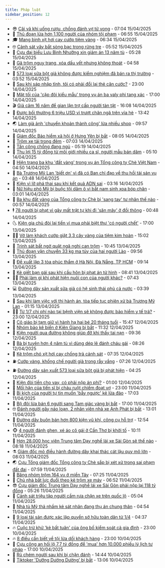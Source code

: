 ```yaml
---
title: Pháp luật
sidebar_position: 12
---
```


<!-- vnexpress-phap-luat:START -->
- 😎 [Cãi vã khi uống rượu, chồng đánh vợ tử vong](https://vnexpress.net/cai-va-khi-uong-ruou-chong-danh-vo-tu-vong-4874263.html) - 07:04 15/04/2025
- 🥰 [Thủ đoạn lừa hơn 1.100 người của nhóm tội phạm](https://vnexpress.net/thu-doan-lua-hon-1-100-nguoi-cua-nhom-toi-pham-4874223.html) - 06:55 15/04/2025
- 🎓 [Mang bình xịt hơi cay cướp tiệm vàng](https://vnexpress.net/mang-binh-xit-hoi-cay-cuop-tiem-vang-4874262.html) - 06:34 15/04/2025
- 🤓 [Cảnh sát vây bắt sòng bạc trong rừng tre](https://vnexpress.net/canh-sat-vay-bat-song-bac-trong-rung-tre-4874226.html) - 05:52 15/04/2025
- 🎊 [Cựu đại biểu Lưu Bình Nhưỡng xin giảm án 13 năm tù](https://vnexpress.net/cuu-dai-bieu-quoc-hoi-luu-binh-nhuong-xin-giam-an-13-nam-tu-4874215.html) - 05:28 15/04/2025
- 🙉 [Gã trộm ngụy trang, xóa dấu vết nhưng không thoát](https://vnexpress.net/ga-trom-nguy-trang-xoa-dau-vet-nhung-khong-thoat-4874207.html) - 04:58 15/04/2025
- 🤡 [573 loại sữa bột giả không được kiểm nghiệm đã bán ra thị trường](https://vnexpress.net/73-loai-sua-bot-gia-khong-duoc-kiem-nghiem-da-ban-ra-thi-truong-4874163.html) - 03:52 15/04/2025
- 🗽 [Sau khi sáp nhập tỉnh, tôi có phải đổi lại thẻ căn cước?](https://vnexpress.net/sau-khi-sap-nhap-tinh-thanh-co-phai-doi-lai-the-can-cuoc-4873961.html) - 23:00 14/04/2025
- 🌋 [Mặt tối của &#39;cặp đôi kiểu mẫu&#39; trong vụ án ba valy phi tang xác](https://vnexpress.net/mat-toi-cua-cap-doi-kieu-mau-trong-vu-an-ba-valy-phi-tang-xac-4873945.html) - 17:00 14/04/2025
- 🎬 [Giả câm 16 năm để gian lận trợ cấp người tàn tật](https://vnexpress.net/gia-cam-16-nam-de-gian-lan-tro-cap-nguoi-tan-tat-4873997.html) - 16:08 14/04/2025
- 💯 [Được bồi thường 6 triệu USD vì trượt chân ngã trên vỉa hè](https://vnexpress.net/duoc-boi-thuong-6-trieu-usd-vi-truot-chan-nga-tren-via-he-4873960.html) - 13:42 14/04/2025
- 🌏 [Làm giả ảnh &#39;chuyển khoản thành công&#39; lừa nhiều shop](https://vnexpress.net/lam-gia-anh-chuyen-khoan-thanh-cong-lua-nhieu-shop-4873907.html) - 09:57 14/04/2025
- 🌊 [Giám đốc Bảo hiểm xã hội ở Hưng Yên bị bắt](https://vnexpress.net/giam-doc-bao-hiem-xa-hoi-o-hung-yen-bi-bat-4873846.html) - 08:05 14/04/2025
- 💂 [Trộm xe tải trong đêm](https://video.vnexpress.net/trom-xe-tai-trong-dem-4873439.html) - 07:03 14/04/2025
- 🎡 [Tấn công chồng đang ngủ](https://vnexpress.net/tan-cong-chong-dang-ngu-4873704.html) - 05:19 14/04/2025
- 🫶 [Thu lợi 15 tỷ đồng từ môi giới nhiều ca sĩ, người mẫu bán dâm](https://vnexpress.net/thu-loi-15-ty-dong-tu-moi-gioi-nhieu-ca-si-nguoi-mau-ban-dam-4873666.html) - 05:10 14/04/2025
- 🐲 [Hiện trạng ba khu &#39;đất vàng&#39; trong vụ án Tổng công ty Chè Việt Nam](https://vnexpress.net/hien-trang-ba-khu-dat-vang-trong-vu-an-tong-cong-ty-che-viet-nam-4873509.html) - 04:50 14/04/2025
- 🚀 [Bà Trương Mỹ Lan &#39;biết ơn&#39; vì đã có Ban chỉ đạo về thu hồi tài sản vụ án](https://vnexpress.net/ba-truong-my-lan-biet-on-vi-da-co-ban-chi-dao-ve-thu-hoi-tai-san-vu-an-4873687.html) - 03:48 14/04/2025
- 🎊 [Kiện vì lỡ phá thai sau khi kết quả ADN sai](https://vnexpress.net/kien-vi-lo-pha-thai-sau-khi-nhan-ket-qua-adn-sai-4873531.html) - 03:16 14/04/2025
- 🤗 [Nữ hiệu phó Mỹ bị buộc tội dâm ô vì bắt nam sinh xoa bóp chân](https://vnexpress.net/nu-hieu-pho-bi-buoc-toi-dam-o-vi-bat-nam-sinh-xoa-bop-chan-4873532.html) - 03:01 14/04/2025
- 🗽 [Ba khu đất vàng của Tổng công ty Chè bị &#39;sang tay&#39; tư nhân thế nào](https://vnexpress.net/ba-khu-dat-vang-cua-tong-cong-ty-che-bi-sang-tay-tu-nhan-the-nao-4873449.html) - 00:57 14/04/2025
- 🕴 [78 người bị phạt vì gây mất trật tự khi đi &#39;săn mây&#39; ở đồi thông](https://vnexpress.net/78-nguoi-bi-phat-vi-gay-mat-trat-tu-khi-di-san-may-o-doi-thong-4873533.html) - 00:48 14/04/2025
- 🌜 [Kiện gia chủ đòi lại tiền vì mua phải biệt thự &#39;có người chết&#39;](https://vnexpress.net/kien-gia-chu-doi-lai-tien-vi-mua-phai-biet-thu-co-nguoi-chet-4873420.html) - 17:00 13/04/2025
- 🧑‍🏫 [Vờ làm khách cướp giật 3,3 cây vàng của tiệm kim hoàn](https://vnexpress.net/vo-lam-khach-cuop-giat-3-3-cay-vang-cua-tiem-kim-hoan-4873488.html) - 15:02 13/04/2025
- 🦩 [Trinh sát bất ngờ quật ngã nghi can trộm](https://vnexpress.net/trinh-sat-bat-ngo-quat-nga-nghi-can-trom-4873451.html) - 10:45 13/04/2025
- 💼 [Thủ đoạn vận chuyển 33 kg ma túy của hai người Lào](https://vnexpress.net/thu-doan-van-chuyen-33-kg-ma-tuy-cua-hai-nguoi-lao-4873423.html) - 09:56 13/04/2025
- 💫 [Đề xuất lập 3 tòa phúc thẩm ở Hà Nội, Đà Nẵng, TP HCM](https://vnexpress.net/de-xuat-lap-3-toa-phuc-tham-o-ha-noi-da-nang-tp-hcm-4873433.html) - 09:14 13/04/2025
- 🦅 [Kẻ giết bạn gái sau khi cầu hôn bị phạt án tử hình](https://vnexpress.net/ke-giet-ban-gai-sau-khi-cau-hon-bi-phat-an-tu-hinh-4873431.html) - 08:41 13/04/2025
- 🧑‍💻 [Phải làm gì khi phát hiện nuôi con của người khác?](https://vnexpress.net/phai-lam-gi-khi-phat-hien-nuoi-con-cua-nguoi-khac-4871424.html) - 07:43 13/04/2025
- 💻 [Đường dây sản xuất sữa giả có hệ sinh thái phủ cả nước](https://vnexpress.net/duong-day-san-xuat-sua-gia-co-he-sinh-thai-phu-ca-nuoc-4873326.html) - 03:39 13/04/2025
- 🤠 [Sau khi làm việc với thi hành án, tòa tiếp tục phiên xử bà Trương Mỹ Lan](https://vnexpress.net/sau-khi-lam-viec-voi-thi-hanh-an-toa-tiep-tuc-phien-xu-ba-truong-my-lan-4873229.html) - 01:15 13/04/2025
- 🧑‍🏫 [Từ 1/7 chi phí nào tại bệnh viện sẽ không được bảo hiểm y tế trả?](https://vnexpress.net/tu-1-7-truong-hop-nao-khong-duoc-huong-bao-hiem-y-te-4872671.html) - 23:00 12/04/2025
- 🌈 [Cô giáo bị tạm giữ vì hành hạ hai bé 20 tháng tuổi](https://vnexpress.net/co-giao-bi-tam-giu-vi-hanh-ha-hai-be-20-thang-tuoi-4873269.html) - 15:47 12/04/2025
- 🌮 [Nhóm bảo kê biển ở Kiên Giang bị bắt](https://vnexpress.net/nhom-bao-ke-bien-o-kien-giang-bi-bat-4873209.html) - 11:32 12/04/2025
- 🐲 [Kiện người qua đường không giúp đỡ khi thấy tai nạn](https://vnexpress.net/kien-nguoi-qua-duong-khong-giup-do-khi-thay-tai-nan-4873176.html) - 09:36 12/04/2025
- 🧰 [Bà bị tuyên hơn 4 năm tù vì dùng dép lê đánh cháu gái](https://vnexpress.net/ba-bi-tuyen-hon-4-nam-tu-vi-dung-dep-le-danh-chau-gai-4873155.html) - 08:26 12/04/2025
- 💄 [Kẻ trộm chó xịt hơi cay chống trả cảnh sát](https://vnexpress.net/ke-trom-cho-xit-hoi-cay-chong-tra-canh-sat-4873126.html) - 07:35 12/04/2025
- ⛽️ [Cướp vàng, khống chế người già trong rẫy vắng](https://vnexpress.net/cuop-vang-khong-che-nguoi-gia-trong-ray-vang-4873120.html) - 07:26 12/04/2025
- ⛽️ [Đường dây sản xuất 573 loại sữa bột giả bị phát hiện](https://vnexpress.net/duong-day-san-xuat-573-loai-sua-bot-gia-bi-phat-hien-4873093.html) - 04:25 12/04/2025
- 💂 [Kiện đòi tiền cho vay, có phải nộp án phí?](https://vnexpress.net/kien-ra-toa-yeu-cau-ben-muon-tra-tien-no-co-phai-dong-tam-ung-an-phi-4872585.html) - 01:00 12/04/2025
- 🤔 [Mối hận của tiến sĩ bị cháu ruột chiếm đoạt vợ](https://vnexpress.net/phut-mat-ly-tri-cua-tien-si-bi-chau-ho-cam-sung-4872934.html) - 23:00 11/04/2025
- 🧐 [Bi kịch của người tự tin muốn &#39;bẫy ngược&#39; kẻ lừa đảo](https://vnexpress.net/bi-kich-cua-nguoi-tu-tin-muon-bay-nguoc-ke-lua-dao-4872745.html) - 17:03 11/04/2025
- 🎃 [Bộ đôi lừa bán 6 người sang Tam giác vàng bị bắt](https://vnexpress.net/bo-doi-lua-ban-6-nguoi-sang-tam-giac-vang-bi-bat-4872923.html) - 17:00 11/04/2025
- 🤓 [Đánh người gây náo loạn, 2 nhân viên nhà xe Anh Phát bị bắt](https://vnexpress.net/danh-nguoi-gay-nao-loan-2-nhan-vien-nha-xe-anh-phat-bi-bat-4872108.html) - 13:01 11/04/2025
- 💃 [Đường dây buôn bán hơn 800 kiện vũ khí, công cụ hỗ trợ](https://vnexpress.net/duong-day-buon-ban-hon-800-kien-vu-khi-cong-cu-ho-tro-4872874.html) - 12:54 11/04/2025
- 🐵 [4 người đánh ghen, xé áo cô gái ở Cần Thơ bị khởi tố](https://vnexpress.net/4-nguoi-danh-ghen-xe-ao-co-gai-o-can-tho-bi-khoi-to-4872900.html) - 10:11 11/04/2025
- 🤖 [Hơn 28.000 học viên Trung tâm Dạy nghề lái xe Sài Gòn sẽ thế nào](https://vnexpress.net/hon-28-000-hoc-vien-trung-tam-day-nghe-lai-xe-sai-gon-se-the-nao-4872795.html) - 08:18 11/04/2025
- ⚗️ [Giám đốc mỏ điều hành đường dây khai thác cát lậu quy mô lớn](https://vnexpress.net/giam-doc-mo-dieu-hanh-duong-day-khai-thac-cat-lau-quy-mo-lon-4872796.html) - 08:03 11/04/2025
- 🌏 [Cựu Tổng giám đốc Tổng công ty Chè sắp bị xét xử trong sai phạm đất đai](https://vnexpress.net/cuu-tong-giam-doc-tong-cong-ty-che-sap-bi-xet-xu-trong-sai-pham-dat-dai-4872757.html) - 07:59 11/04/2025
- 🦆 [Băng nhóm trộm 164 vụ ở miền Tây](https://vnexpress.net/bang-nhom-trom-164-vu-o-mien-tay-4872751.html) - 07:25 11/04/2025
- 🐎 [Chủ nhà bất lực đuổi theo kẻ trộm xe máy](https://video.vnexpress.net/chu-nha-bat-luc-duoi-theo-ke-trom-xe-may-4872629.html) - 06:52 11/04/2025
- 😎 [Cựu giám đốc Trung tâm Dạy nghề lái xe Sài Gòn phải nộp lại 118 tỷ đồng](https://vnexpress.net/cuu-giam-doc-trung-tam-day-nghe-lai-xe-sai-gon-phai-nop-lai-118-ty-dong-4872679.html) - 05:26 11/04/2025
- 💪 [Cảnh sát triệu tập người cầm rựa chặn xe trên quốc lộ](https://vnexpress.net/canh-sat-trieu-tap-nguoi-cam-rua-chan-xe-tren-quoc-lo-4872687.html) - 05:04 11/04/2025
- 🤡 [Nhà tù Mỹ thả nhầm kẻ sát nhân đang thụ án chung thân](https://vnexpress.net/nha-tu-tha-nham-ke-sat-nhan-dang-thu-an-chung-than-4872634.html) - 04:54 11/04/2025
- 🌁 [9 loại tài sản được xác lập quyền sở hữu toàn dân từ 1/4](https://vnexpress.net/9-loai-tai-san-duoc-xac-lap-quyen-so-huu-toan-dan-tu-1-4-4872650.html) - 04:37 11/04/2025
- 🔥 [Cuộc trừ khử &#39;kẻ bất tuân&#39; của ông bố kiểm soát cả gia đình](https://vnexpress.net/cuoc-tru-khu-ke-bat-tuan-cua-ong-bo-kiem-soat-ca-gia-dinh-4872447.html) - 23:00 10/04/2025
- 🔥 [8 điều cần biết về tội lừa dối khách hàng](https://vnexpress.net/8-dieu-can-biet-ve-toi-lua-doi-khach-hang-4871950.html) - 23:00 10/04/2025
- 👺 [Cựu công an hối lộ 7,7 tỷ đồng để &#39;mua&#39; hơn 10.000 phiếu lý lịch tư pháp](https://vnexpress.net/cuu-cong-an-hoi-lo-7-7-ty-dong-de-mua-hon-10-000-phieu-ly-lich-tu-phap-4872391.html) - 17:00 10/04/2025
- 🎊 [Rủ chém người sau khi bị chặn đánh](https://vnexpress.net/ru-chem-nguoi-sau-khi-bi-chan-danh-4872480.html) - 14:44 10/04/2025
- 🎊 [Tiktoker &#39;Dưỡng Dướng Dường&#39; bị bắt](https://vnexpress.net/tiktoker-duong-duong-duong-bi-bat-4872463.html) - 13:06 10/04/2025<!-- vnexpress-phap-luat:END -->

